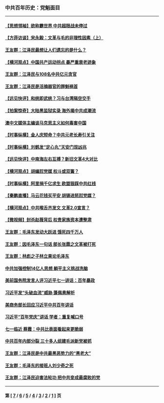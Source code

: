 ### 中共百年历史：党魁面目
---
#### [【思想领袖】欲称霸世界 中共超限战未停过](../../pages/nf1176107/n13745142.md?09210430) 
#### [【方菲访谈】宋永毅：文革与毛的非理性因素（上）](../../pages/nf1176107/n13469956.md?09210430) 
#### [王友群：江泽民最想让人们遗忘的是什么？](../../pages/nf1176107/n13408949.md?09210430) 
#### [【横河观点】中国共产运动拐点 暴严重衰老迹象](../../pages/nf1176107/n13388333.md?09210430) 
#### [王友群：江泽民与108名中共亿元贪官](../../pages/nf1176107/n13352358.md?09210430) 
#### [王友群：江泽民是活摘器官的罪魁祸首](../../pages/nf1176107/n13336903.md?09210430) 
#### [【远见快评】和统即武统？习与台湾隔空交手](../../pages/nf1176107/n13297739.md?09210430) 
#### [【拍案惊奇】大陆黑监狱实录 海外揭中共成潮流](../../pages/nf1176107/n13288853.md?09210430) 
#### [澳中文媒体主编谈马克思主义如何毒害中国](../../pages/nf1176107/n13257387.md?09210430) 
#### [【时事纵横】金人庆短命？中共元老长寿引关注](../../pages/nf1176107/n13217934.md?09210430) 
#### [【时事纵横】刘鹤发“定心丸”天安门现凶兆](../../pages/nf1176107/n13215416.md?09210430) 
#### [【远见快评】中南海左右互搏？新旧文革4大对比](../../pages/nf1176107/n13214745.md?09210430) 
#### [【横河观点】胡编怼党媒 权斗或双簧？](../../pages/nf1176107/n13210864.md?09210430) 
#### [【时事纵横】阿里捐千亿求生 欧盟狠踩中共红线](../../pages/nf1176107/n13206431.md?09210430) 
#### [【秦鹏直播】马云花钱买平安 胡锡进怒怼党媒？](../../pages/nf1176107/n13206392.md?09210430) 
#### [【横河观点】中共喉舌齐发文 文革2.0宣言？](../../pages/nf1176107/n13201248.md?09210430) 
#### [【微视频】封杀赵薇背后 权贵家族资本遭整肃](../../pages/nf1176107/n13197798.md?09210430) 
#### [王友群：毛泽东发动大跃进 饿死四千万人](../../pages/nf1176107/n13177158.md?09210430) 
#### [王友群：因毛泽东一句话 部长张霖之文革被打死](../../pages/nf1176107/n13161711.md?09210430) 
#### [王友群：林彪之子林立果论毛泽东](../../pages/nf1176107/n13128622.md?09210430) 
#### [中共加强控制14亿人思想 躺平主义挑战洗脑](../../pages/nf1176107/n13094299.md?09210430) 
#### [美前国务院发言人评习近平七一讲话：百年暴政](../../pages/nf1176107/n13066986.md?09210430) 
#### [习近平发“头破血流”威胁 蓬佩奥解析](../../pages/nf1176107/n13063604.md?09210430) 
#### [美商务部长回应习近平中共百年讲话](../../pages/nf1176107/n13062903.md?09210430) 
#### [习近平“百年党庆”讲话 学者：重复喊口号](../../pages/nf1176107/n13061411.md?09210430) 
#### [七一临近 蔡霞：中共比表面看起来更脆弱](../../pages/nf1176107/n13056418.md?09210430) 
#### [中共百年内部分裂 三十多人组建毛派新党被抓](../../pages/nf1176107/n13044023.md?09210430) 
#### [王友群：江泽民是中共最黑恶势力的“黑老大”](../../pages/nf1176107/n13022180.md?09210430) 
#### [王友群：毛泽东的接班人刘少奇之死](../../pages/nf1176107/n12991772.md?09210430) 
#### [王友群：江泽民迫害法轮功 把中共变成最腐败的党](../../pages/nf1176107/n12947347.md?09210430) 

---
#### 第 [ [7](./7.md?09210430) / [6](./6.md?09210430) / [5](./5.md?09210430) / [4](./4.md?09210430) / [3](./3.md?09210430) / [2](./2.md?09210430) / [1](./1.md?09210430) ] 页
